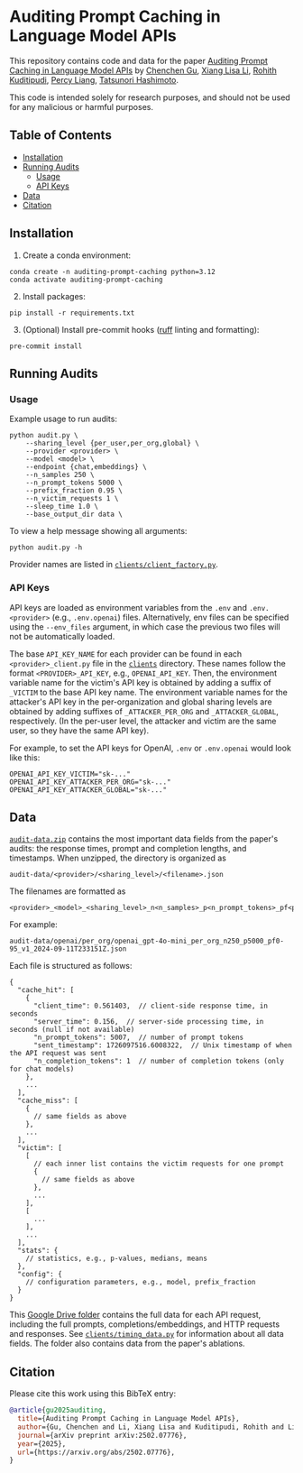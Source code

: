 # Auditing Prompt Caching in Language Model APIs

This repository contains code and data for the paper [Auditing Prompt Caching in Language Model APIs](https://arxiv.org/abs/2502.07776) by [Chenchen Gu](https://chenchenygu.github.io/), [Xiang Lisa Li](https://xiangli1999.github.io/), [Rohith Kuditipudi](https://web.stanford.edu/~rohithk/), [Percy Liang](https://cs.stanford.edu/~pliang/), [Tatsunori Hashimoto](https://thashim.github.io/).

This code is intended solely for research purposes, and should not be used for any malicious or harmful purposes.

## Table of Contents

- [Installation](#installation)
- [Running Audits](#running-audits)
  - [Usage](#usage)
  - [API Keys](#api-keys)
- [Data](#data)
- [Citation](#citation)

## Installation

1. Create a conda environment:
```shell
conda create -n auditing-prompt-caching python=3.12
conda activate auditing-prompt-caching
```

2. Install packages:
```shell
pip install -r requirements.txt
```

3. (Optional) Install pre-commit hooks ([ruff](https://github.com/astral-sh/ruff) linting and formatting):
```shell
pre-commit install
```

## Running Audits

### Usage

Example usage to run audits:
```shell
python audit.py \
    --sharing_level {per_user,per_org,global} \
    --provider <provider> \
    --model <model> \
    --endpoint {chat,embeddings} \
    --n_samples 250 \
    --n_prompt_tokens 5000 \
    --prefix_fraction 0.95 \
    --n_victim_requests 1 \
    --sleep_time 1.0 \
    --base_output_dir data \
```

To view a help message showing all arguments:
```shell
python audit.py -h
```

Provider names are listed in [`clients/client_factory.py`](clients/client_factory.py).

### API Keys

API keys are loaded as environment variables from the `.env` and `.env.<provider>` (e.g., `.env.openai`) files. Alternatively, env files can be specified using the `--env_files` argument, in which case the previous two files will not be automatically loaded.

The base `API_KEY_NAME` for each provider can be found in each `<provider>_client.py` file in the [`clients`](clients) directory. These names follow the format `<PROVIDER>_API_KEY`, e.g., `OPENAI_API_KEY`. Then, the environment variable name for the victim's API key is obtained by adding a suffix of `_VICTIM` to the base API key name. The environment variable names for the attacker's API key in the per-organization and global sharing levels are obtained by adding suffixes of `_ATTACKER_PER_ORG` and `_ATTACKER_GLOBAL`, respectively. (In the per-user level, the attacker and victim are the same user, so they have the same API key).

For example, to set the API keys for OpenAI, `.env` or `.env.openai` would look like this:
```dotenv
OPENAI_API_KEY_VICTIM="sk-..."
OPENAI_API_KEY_ATTACKER_PER_ORG="sk-..."
OPENAI_API_KEY_ATTACKER_GLOBAL="sk-..."
```

## Data

[`audit-data.zip`](audit-data.zip) contains the most important data fields from the paper's audits: the response times, prompt and completion lengths, and timestamps. When unzipped, the directory is organized as
```shell
audit-data/<provider>/<sharing_level>/<filename>.json
```

The filenames are formatted as
```shell
<provider>_<model>_<sharing_level>_n<n_samples>_p<n_prompt_tokens>_pf<prefix_fraction>_v<n_victim_requests>_<timestamp>.json
```

For example:
```shell
audit-data/openai/per_org/openai_gpt-4o-mini_per_org_n250_p5000_pf0-95_v1_2024-09-11T233151Z.json
```

Each file is structured as follows:
```jsonc
{
  "cache_hit": [
    {
      "client_time": 0.561403,  // client-side response time, in seconds
      "server_time": 0.156,  // server-side processing time, in seconds (null if not available)
      "n_prompt_tokens": 5007,  // number of prompt tokens
      "sent_timestamp": 1726097516.6008322,  // Unix timestamp of when the API request was sent
      "n_completion_tokens": 1  // number of completion tokens (only for chat models)
    },
    ...
  ],
  "cache_miss": [
    {
      // same fields as above
    },
    ...
  ],
  "victim": [
    [
      // each inner list contains the victim requests for one prompt
      {
        // same fields as above
      },
      ...
    ],
    [
      ...
    ],
    ...
  ],
  "stats": {
    // statistics, e.g., p-values, medians, means
  },
  "config": {
    // configuration parameters, e.g., model, prefix_fraction
  }
}
```

This [Google Drive folder](https://drive.google.com/drive/folders/1u3W5gFcGrOMfq6Ad8Wl0dyzsaGko2MY5?usp=drive_link) contains the full data for each API request, including the full prompts, completions/embeddings, and HTTP requests and responses. See [`clients/timing_data.py`](clients/timing_data.py#L113) for information about all data fields. The folder also contains data from the paper's ablations.

## Citation

Please cite this work using this BibTeX entry:
```bibtex
@article{gu2025auditing,
  title={Auditing Prompt Caching in Language Model APIs},
  author={Gu, Chenchen and Li, Xiang Lisa and Kuditipudi, Rohith and Liang, Percy and Hashimoto, Tatsunori},
  journal={arXiv preprint arXiv:2502.07776},
  year={2025},
  url={https://arxiv.org/abs/2502.07776},
}
```
